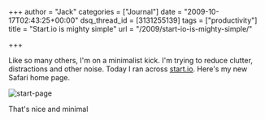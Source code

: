 +++
author = "Jack"
categories = ["Journal"]
date = "2009-10-17T02:43:25+00:00"
dsq_thread_id = [3131255139]
tags = ["productivity"]
title = "Start.io is mighty simple"
url = "/2009/start-io-is-mighty-simple/"

+++

Like so many others, I'm on a minimalist kick. I'm trying to reduce clutter, distractions and other noise. Today I ran across [start.io](http://start.io/). Here's my new Safari home page.

![start-page][1]

That's nice and minimal

 [1]: /files/start-page-20091016-223303.jpg